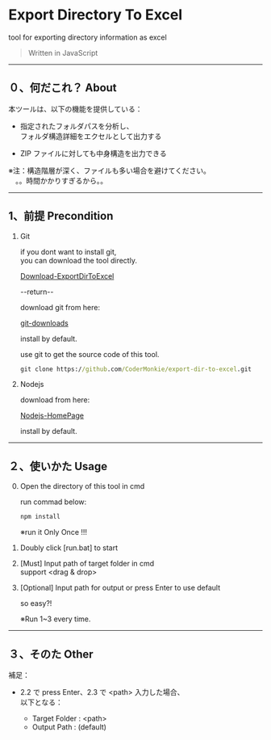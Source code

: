 # Export Directory To Excel

tool for exporting directory information as excel

> Written in JavaScript

---

## ０、何だこれ？ About

本ツールは、以下の機能を提供している： 

- 指定されたフォルダパスを分析し、  
  フォルダ構造詳細をエクセルとして出力する

- ZIP ファイルに対しても中身構造を出力できる

※注：構造階層が深く、ファイルも多い場合を避けてください。  
　。。時間かかりすぎるから。。

---

## 1、前提 Precondition

1. Git

   if you dont want to install git,  
   you can download the tool directly.

   [Download-ExportDirToExcel](https://github.com/CoderMonkie/export-dir-to-excel/archive/master.zip)

   --return--

   download git from here:

   [git-downloads](https://git-scm.com/downloads)

   install by default.

   use git to get the source code of this tool.

   ```bat
   git clone https://github.com/CoderMonkie/export-dir-to-excel.git
   ```

2. Nodejs

   download from here:

   [Nodejs-HomePage](https://nodejs.org/en/)

   install by default.

---

## ２、使いかた Usage

0. Open the directory of this tool in cmd

   run commad below:

   ```bat
   npm install
   ```

   ※run it Only Once !!!

1. Doubly click [run.bat] to start  

2. [Must] Input path of target folder in cmd  
   support &lt;drag & drop>

3. [Optional] Input path for output or press Enter to use default   

    so easy?!

    ※Run 1~3 every time.

---

## ３、そのた Other

補足：

- 2.2 で press Enter、2.3 で &lt;path> 入力した場合、  
  以下となる：

  - Target Folder : &lt;path>
  - Output Path   : (default)